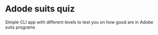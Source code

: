 # Adode suits quiz
 Simple CLI app with different levels to test you on how good are in Adobe suits programs
